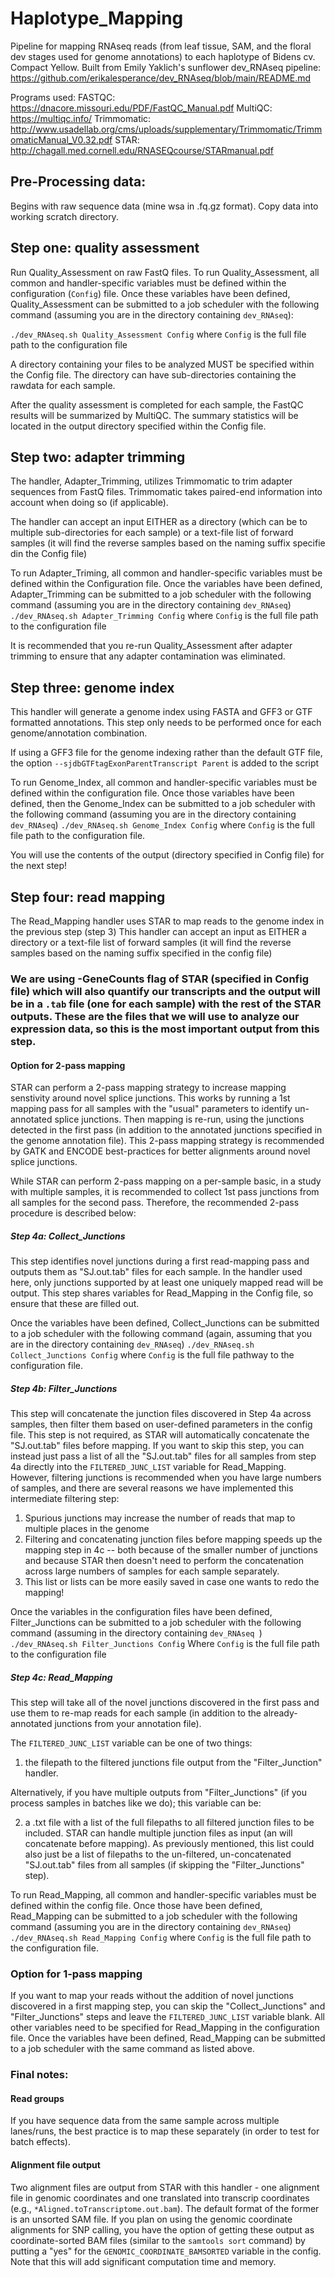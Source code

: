 # Haplotype_Mapping
Pipeline for mapping RNAseq reads (from leaf tissue, SAM, and the floral dev stages used for genome annotations) to each haplotype of Bidens cv. Compact Yellow. Built from Emily Yaklich's sunflower dev_RNAseq pipeline: https://github.com/erikalesperance/dev_RNAseq/blob/main/README.md


Programs used: 
FASTQC: https://dnacore.missouri.edu/PDF/FastQC_Manual.pdf
MultiQC: https://multiqc.info/
Trimmomatic: http://www.usadellab.org/cms/uploads/supplementary/Trimmomatic/TrimmomaticManual_V0.32.pdf
STAR: http://chagall.med.cornell.edu/RNASEQcourse/STARmanual.pdf

## Pre-Processing data: 

Begins with raw sequence data (mine wsa in .fq.gz format). Copy data into working scratch directory. 

## Step one: quality assessment 

Run Quality_Assessment on raw FastQ files. 
To run Quality_Assessment, all common and handler-specific variables must be defined within the configuration (`Config`) file. 
Once these variables have been defined, Quality_Assessment can be submitted to a job scheduler with the following command (assuming you are in the directory containing `dev_RNAseq`): 

`./dev_RNAseq.sh Quality_Assessment Config` where `Config` is the full file path to the configuration file 

A directory containing your files to be analyzed MUST be specified within the Config file. The directory can have sub-directories containing the rawdata for each sample. 

After the quality assessment is completed for each sample, the FastQC results will be summarized by MultiQC. The summary statistics will be located in the output directory specified within the Config file. 


## Step two: adapter trimming
The handler, Adapter_Trimming, utilizes Trimmomatic to trim adapter sequences from FastQ files. 
Trimmomatic takes paired-end information into account when doing so (if applicable). 

The handler can accept an input EITHER as a directory (which can be to multiple sub-directories for each sample) or a text-file list of forward samples (it will find the reverse samples based on the naming suffix specifie din the Config file) 

To run Adapter_Triming, all common and handler-specific variables must be defined within the Configuration file. Once the variables have been defined, Adapter_Trimming can be submitted to a job scheduler with the following command (assuming you are in the directory containing `dev_RNAseq`) 
`./dev_RNAseq.sh Adapter_Trimming Config` 
where `Config` is the full file path to the configuration file 

It is recommended that you re-run Quality_Assessment after adapter trimming to ensure that any adapter contamination was eliminated. 

## Step three: genome index 
This handler will generate a genome index using FASTA and GFF3 or GTF formatted annotations. This step only needs to be performed once for each genome/annotation combination. 

If using a GFF3 file for the genome indexing rather than the default GTF file, the option `--sjdbGTFtagExonParentTranscript Parent` is added to the script 

To run Genome_Index, all common and handler-specific variables must be defined within the configuration file. Once those variables have been defined, then the Genome_Index can be submitted to a job scheduler with the following command (assuming you are in the directory containing `dev_RNAseq`) 
`./dev_RNAseq.sh Genome_Index Config` 
where `Config` is the full file path to the configuration file. 

You will use the contents of the output (directory specified in Config file) for the next step! 

## Step four: read mapping 
The Read_Mapping handler uses STAR to map reads to the genome index in the previous step (step 3) 
This handler can accept an input as EITHER a directory or a text-file list of forward samples (it will find the reverse samples based on the naming suffix specified in the config file) 

### We are using -GeneCounts flag of STAR (specified in Config file) which will also quantify our transcripts and the output will be in a `.tab` file (one for each sample) with the rest of the STAR outputs. These are the files that we will use to analyze our expression data, so this is the most important output from this step. 

#### Option for 2-pass mapping 
STAR can perform a 2-pass mapping strategy to increase mapping senstivity around novel splice junctions. This works by running a 1st mapping pass for all samples with the "usual" parameters to identify un-annotated splice junctions. Then mapping is re-run, using the junctions detected in the first pass (in addition to the annotated junctions specified in the genome annotation file). This 2-pass mapping strategy is recommended by GATK and ENCODE best-practices for better alignments around novel splice junctions. 

While STAR can perform 2-pass mapping on a per-sample basic, in a study with multiple samples, it is recommended to collect 1st pass junctions from all samples for the second pass. Therefore, the recommended 2-pass procedure is described below: 

##### Step 4a: Collect_Junctions
This step identifies novel junctions during a first read-mapping pass and outputs them as "SJ.out.tab" files for each sample. In the handler used here, only junctions supported by at least one uniquely mapped read will be output. This step shares variables for Read_Mapping in the Config file, so ensure that these are filled out. 

Once the variables have been defined, Collect_Junctions can be submitted to a job scheduler with the following command (again, assuming that you are in the directory containing `dev_RNAseq`)
`./dev_RNAseq.sh Collect_Junctions Config` 
where `Config` is the full file pathway to the configuration file. 

##### Step 4b: Filter_Junctions 
This step will concatenate the junction files discovered in Step 4a across samples, then filter them based on user-defined parameters in the config file. This step is not required, as STAR will automatically concatenate the "SJ.out.tab" files before mapping. 
If you want to skip this step, you can instead just pass a list of all the "SJ.out.tab" files for all samples from step 4a directly into the `FILTERED_JUNC_LIST` variable for Read_Mapping. 
However, filtering junctions is recommended when you have large numbers of samples, and there are several reasons we have implemented this intermediate filtering step: 
1) Spurious junctions may increase the number of reads that map to multiple places in the genome
2) Filtering and concatenating junction files before mapping speeds up the mapping step in 4c -- both because of the smaller number of junctions and because STAR then doesn't need to perform the concatenation across large numbers of samples for each sample separately.
3) This list or lists can be more easily saved in case one wants to redo the mapping!

Once the variables in the configuration files have been defined, Filter_Junctions can be submitted to a job scheduler with the following command (assuming in the directory containing `dev_RNAseq `) 
`./dev_RNAseq.sh Filter_Junctions Config` 
Where `Config` is the full file path to the configuration file 

##### Step 4c: Read_Mapping 
This step will take all of the novel junctions discovered in the first pass and use them to re-map reads for each sample (in addition to the already-annotated junctions from your annotation file). 

The `FILTERED_JUNC_LIST` variable can be one of two things: 
1) the filepath to the filtered junctions file output from the "Filter_Junction" handler.

Alternatively, if you have multiple outputs from "Filter_Junctions" (if you process samples in batches like we do); this variable can be:

2) a .txt file with a list of the full filepaths to all filtered junction files to be included. STAR can handle multiple junction files as input (an will concatenate before mapping).
As previously mentioned, this list could also just be a list of filepaths to the un-filtered, un-concatenated "SJ.out.tab" files from all samples (if skipping the "Filter_Junctions" step).

To run Read_Mapping, all common and handler-specific variables must be defined within the config file. Once those have been defined, Read_Mapping can be submitted to a job scheduler with the following command (assuming you are in the directory containing `dev_RNAseq`) 
`./dev_RNAseq.sh Read_Mapping Config`
where `Config` is the full file path to the configuration file. 

### Option for 1-pass mapping 
If you want to map your reads without the addition of novel junctions discovered in a first mapping step, you can skip the "Collect_Junctions" and "Filter_Junctions" steps and leave the `FILTERED_JUNC_LIST` variable blank. All other variables need to be specified for Read_Mapping in the configuration file. Once the variables have been defined, Read_Mapping can be submitted to a job scheduler with the same command as listed above. 

### Final notes: 
#### Read groups
If you have sequence data from the same sample across multiple lanes/runs, the best practice is to map these separately (in order to test for batch effects). 

#### Alignment file output 
Two alignment files are output from STAR with this handler - one alignment file in genomic coordinates and one translated into transcrip coordinates (e.g., `*Aligned.toTranscriptome.out.bam`). The default format of the former is an unsorted SAM file. If you plan on using the genomic coordinate alignments for SNP calling, you have the option of getting these output as coordinate-sorted BAM files (similar to the `samtools sort` command) by putting a "yes" for the `GENOMIC_COORDINATE_BAMSORTED` variable in the config. Note that this will add significant computation time and memory. 
